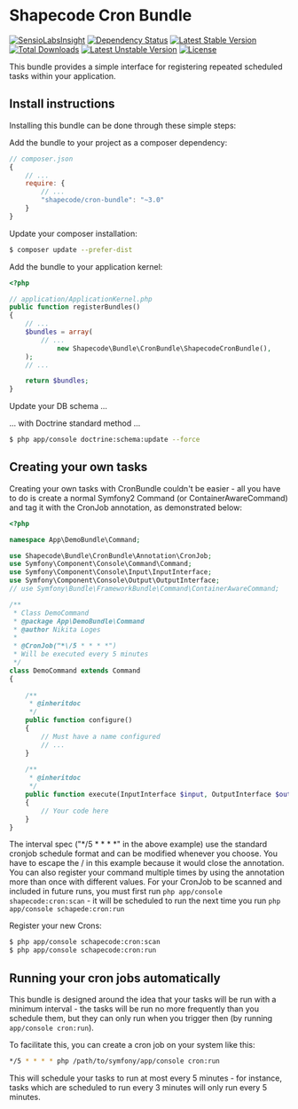 Shapecode Cron Bundle
=======================

[![SensioLabsInsight](https://insight.sensiolabs.com/projects/cd190858-da13-4be6-ad02-c933d4272d87/mini.png)](https://insight.sensiolabs.com/projects/cd190858-da13-4be6-ad02-c933d4272d87)
[![Dependency Status](https://www.versioneye.com/user/projects/57703c8c671894004e1a9103/badge.svg?style=flat-square)](https://www.versioneye.com/user/projects/57703c8c671894004e1a9103)
[![Latest Stable Version](https://poser.pugx.org/shapecode/cron-bundle/v/stable)](https://packagist.org/packages/shapecode/cron-bundle)
[![Total Downloads](https://poser.pugx.org/shapecode/cron-bundle/downloads)](https://packagist.org/packages/shapecode/cron-bundle)
[![Latest Unstable Version](https://poser.pugx.org/shapecode/cron-bundle/v/unstable)](https://packagist.org/packages/shapecode/cron-bundle)
[![License](https://poser.pugx.org/shapecode/cron-bundle/license)](https://packagist.org/packages/shapecode/cron-bundle)

This bundle provides a simple interface for registering repeated scheduled
tasks within your application.

Install instructions
--------------------------------

Installing this bundle can be done through these simple steps:

Add the bundle to your project as a composer dependency:
```javascript
// composer.json
{
    // ...
    require: {
        // ...
        "shapecode/cron-bundle": "~3.0"
    }
}
```

Update your composer installation:
```sh
$ composer update --prefer-dist
```

Add the bundle to your application kernel:
```php
<?php

// application/ApplicationKernel.php
public function registerBundles()
{
	// ...
	$bundles = array(
	    // ...
            new Shapecode\Bundle\CronBundle\ShapecodeCronBundle(),
	);
    // ...

    return $bundles;
}
```

Update your DB schema ...

... with Doctrine standard method ...
```sh
$ php app/console doctrine:schema:update --force
```

Creating your own tasks
--------------------------------

Creating your own tasks with CronBundle couldn't be easier - all you have to do is create a normal Symfony2 Command (or ContainerAwareCommand) and tag it with the CronJob annotation, as demonstrated below:

```php
<?php

namespace App\DemoBundle\Command;

use Shapecode\Bundle\CronBundle\Annotation\CronJob;
use Symfony\Component\Console\Command\Command;
use Symfony\Component\Console\Input\InputInterface;
use Symfony\Component\Console\Output\OutputInterface;
// use Symfony\Bundle\FrameworkBundle\Command\ContainerAwareCommand;

/**
 * Class DemoCommand
 * @package App\DemoBundle\Command
 * @author Nikita Loges
 *
 * @CronJob("*\/5 * * * *")
 * Will be executed every 5 minutes
 */
class DemoCommand extends Command
{
    
    /**
     * @inheritdoc
     */
    public function configure()
    {
		// Must have a name configured
		// ...
    }
    
    /**
     * @inheritdoc
     */
    public function execute(InputInterface $input, OutputInterface $output)
    {
		// Your code here
    }
}
```

The interval spec ("*\/5 * * * *" in the above example) use the standard cronjob schedule format and can be modified whenever you choose. You have to escape the / in this example because it would close the annotation.
You can also register your command multiple times by using the annotation more than once with different values.
For your CronJob to be scanned and included in future runs, you must first run `php app/console shapecode:cron:scan` - it will be scheduled to run the next time you run `php app/console schapede:cron:run`

Register your new Crons:
```sh
$ php app/console schapecode:cron:scan
$ php app/console schapecode:cron:run
```

Running your cron jobs automatically
--------------------------------

This bundle is designed around the idea that your tasks will be run with a minimum interval - the tasks will be run no more frequently than you schedule them, but they can only run when you trigger then (by running `app/console cron:run`).

To facilitate this, you can create a cron job on your system like this:
```sh
*/5 * * * * php /path/to/symfony/app/console cron:run
```
This will schedule your tasks to run at most every 5 minutes - for instance, tasks which are scheduled to run every 3 minutes will only run every 5 minutes.
